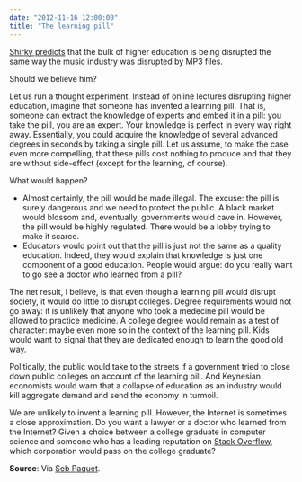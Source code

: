 ```yaml
---
date: "2012-11-16 12:00:00"
title: "The learning pill"
---
```




[Shirky predicts](http://www.shirky.com/weblog/2012/11/napster-udacity-and-the-academy/) that the bulk of higher education is being disrupted the same way the music industry was disrupted by MP3 files. 

Should we believe him?

Let us run a thought experiment. Instead of online lectures disrupting higher education, imagine that someone has invented a learning pill. That is, someone can extract the knowledge of experts and embed it in a pill: you take the pill, you are an expert. Your knowledge is perfect in every way right away. Essentially, you could acquire the knowledge of several advanced degrees in seconds by taking a single pill. Let us assume, to make the case even more compelling, that these pills cost nothing to produce and that they are without side-effect (except for the learning, of course).

What would happen?

- Almost certainly, the pill would be made illegal. The excuse: the pill is surely dangerous and we need to protect the public. A black market would blossom and, eventually, governments would cave in. However, the pill would be highly regulated. There would be a lobby trying to make it scarce.
- Educators would point out that the pill is just not the same as a quality education. Indeed, they would explain that knowledge is just one component of a good education. People would argue: do you really want to go see a doctor who learned from a pill?


The net result, I believe, is that even though a learning pill would disrupt society, it would do little to disrupt colleges. Degree requirements would not go away: it is unlikely that anyone who took a medecine pill would be allowed to practice medicine. A college degree would remain as a test of character: maybe even more so in the context of the learning pill. Kids would want to signal that they are dedicated enough to learn the good old way.

Politically, the public would take to the streets if a government tried to close down public colleges on account of the learning pill. And Keynesian economists would warn that a collapse of education as an industry would kill aggregate demand and send the economy in turmoil.

We are unlikely to invent a learning pill. However, the Internet is sometimes a close approximation. Do you want a lawyer or a doctor who learned from the Internet? Given a choice between a college graduate in computer science and someone who has a leading reputation on [Stack Overflow](http://stackoverflow.com/), which corporation would pass on the college graduate?

__Source__: Via [Seb Paquet](https://plus.google.com/u/0/100313086520534185887/posts/PacHK1GBAhF).

